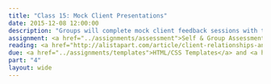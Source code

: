```yaml
---
title: "Class 15: Mock Client Presentations"
date: 2015-12-08 12:00:00
description: "Groups will complete mock client feedback sessions with the class, and the class will evaluate the sessions based on the project goals and usability testing results.  We'll also complete self assessments and the course evaluation."
assignment: <a href="../assignments/assessment">Self & Group Assessment</a>
reading: <a href="http://alistapart.com/article/client-relationships-and-the-multi-device-web">Client Relationships and the Multi-Device Web</a>
due: <a href="../assignments/templates">HTML/CSS Templates</a> and <a href="../assignments/styleguide">Style Guide & Pattern Library</a>
part: "4"
layout: wide
---
```



